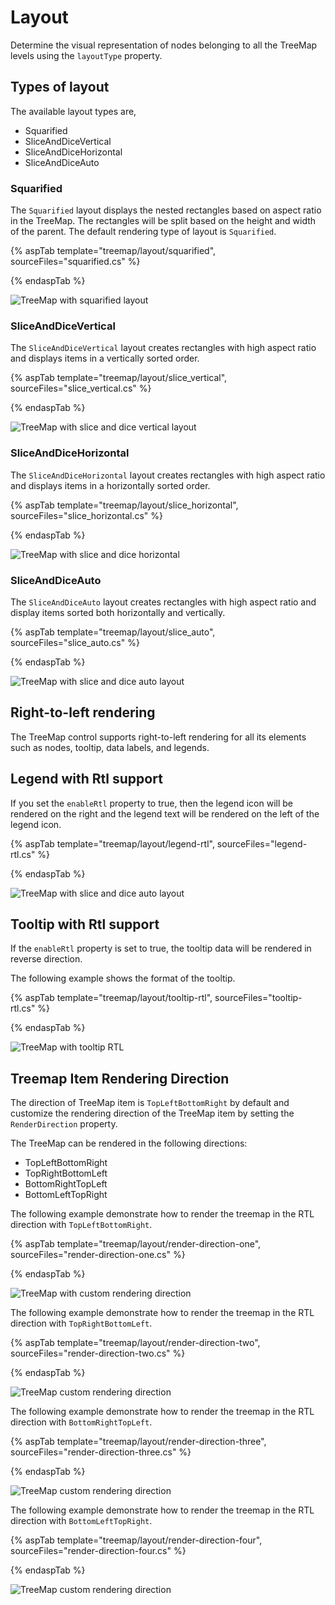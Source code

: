 # Layout

Determine the visual representation of nodes belonging to all the TreeMap levels using the `layoutType` property.

## Types of layout

The available layout types are,

* Squarified
* SliceAndDiceVertical
* SliceAndDiceHorizontal
* SliceAndDiceAuto

### Squarified

The `Squarified` layout displays the nested rectangles based on aspect ratio in the TreeMap. The rectangles will be split based on the height and width of the parent. The default rendering type of layout is `Squarified`.

{% aspTab template="treemap/layout/squarified", sourceFiles="squarified.cs" %}

{% endaspTab %}

![TreeMap with squarified layout](images/Layout/Squarified.png)

### SliceAndDiceVertical

The `SliceAndDiceVertical` layout creates rectangles with high aspect ratio and displays items in a vertically sorted order.

{% aspTab template="treemap/layout/slice_vertical", sourceFiles="slice_vertical.cs" %}

{% endaspTab %}

![TreeMap with slice and dice vertical layout](images/Layout/SliceAndDiceVertical.png)

### SliceAndDiceHorizontal

The `SliceAndDiceHorizontal` layout creates rectangles with high aspect ratio and displays items in a horizontally sorted order.

{% aspTab template="treemap/layout/slice_horizontal", sourceFiles="slice_horizontal.cs" %}

{% endaspTab %}

![TreeMap with slice and dice horizontal](images/Layout/SliceandDiceHorizontal.png)

### SliceAndDiceAuto

The `SliceAndDiceAuto` layout creates rectangles with high aspect ratio and display items sorted both horizontally and vertically.

{% aspTab template="treemap/layout/slice_auto", sourceFiles="slice_auto.cs" %}

{% endaspTab %}

![TreeMap with slice and dice auto layout](images/Layout/SliceAndDiceAuto.png)

## Right-to-left rendering

The TreeMap control supports right-to-left rendering for all its elements such as nodes, tooltip, data labels, and legends.

## Legend with Rtl support

If you set the `enableRtl` property to true, then the legend icon will be rendered on the right and the legend text will be rendered on the left of the legend icon.

{% aspTab template="treemap/layout/legend-rtl", sourceFiles="legend-rtl.cs" %}

{% endaspTab %}

![TreeMap with slice and dice auto layout](images/Layout/LegendRTL.png)

## Tooltip with Rtl support

If the `enableRtl` property is set to true, the tooltip data will be rendered in reverse direction.

The following example shows the format of the tooltip.

{% aspTab template="treemap/layout/tooltip-rtl", sourceFiles="tooltip-rtl.cs" %}

{% endaspTab %}

![TreeMap with tooltip RTL](images/Layout/TooltipRtl.png)

## Treemap Item Rendering Direction

The direction of TreeMap item is `TopLeftBottomRight` by default and customize the rendering direction of the TreeMap item by setting the `RenderDirection` property.

The TreeMap can be rendered in the following directions:

* TopLeftBottomRight
* TopRightBottomLeft
* BottomRightTopLeft
* BottomLeftTopRight

The following example demonstrate how to render the treemap in the RTL direction with `TopLeftBottomRight`.

{% aspTab template="treemap/layout/render-direction-one", sourceFiles="render-direction-one.cs" %}

{% endaspTab %}

![TreeMap with custom rendering direction](images/Layout/TopLeftBottomRight.png)

The following example demonstrate how to render the treemap in the RTL direction with `TopRightBottomLeft`.

{% aspTab template="treemap/layout/render-direction-two", sourceFiles="render-direction-two.cs" %}

{% endaspTab %}

![TreeMap custom rendering direction](images/Layout/TopRightBottomLeft.png)

The following example demonstrate how to render the treemap in the RTL direction with `BottomRightTopLeft`.

{% aspTab template="treemap/layout/render-direction-three", sourceFiles="render-direction-three.cs" %}

{% endaspTab %}

![TreeMap custom rendering direction](images/Layout/BottomRightTopLeft.png)

The following example demonstrate how to render the treemap in the RTL direction with `BottomLeftTopRight`.

{% aspTab template="treemap/layout/render-direction-four", sourceFiles="render-direction-four.cs" %}

{% endaspTab %}

![TreeMap custom rendering direction](images/Layout/BottomLeftTopRight.png)